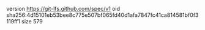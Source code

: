 version https://git-lfs.github.com/spec/v1
oid sha256:4d15101eb53bee8c775e507bf065fd40d1afa7847fc41ca814581bf0f3119ff1
size 579
